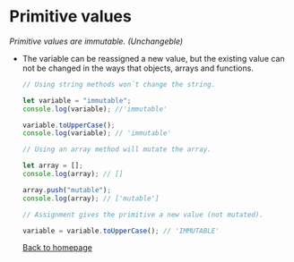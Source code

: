 # Primitive values

_Primitive values are immutable. (Unchangeble)_

- The variable can be reassigned a new value, but the existing value can not be changed in the ways that objects, arrays and functions.

  ```javascript
  // Using string methods won´t change the string.

  let variable = "immutable";
  console.log(variable); //'immutable'

  variable.toUpperCase();
  console.log(variable); // 'immutable'

  // Using an array method will mutate the array.

  let array = [];
  console.log(array); // []

  array.push("mutable");
  console.log(array); // ['mutable']

  // Assignment gives the primitive a new value (not mutated).

  variable = variable.toUpperCase(); // 'IMMUTABLE'
  ```

  [Back to homepage](/README.md)
